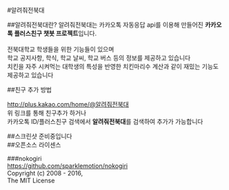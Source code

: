 #알려줘전북대

##알려줘전북대란?
알려줘전북대는 카카오톡 자동응답 api를 이용해 만들어진 **카카오톡 플러스친구 챗봇 프로젝트**입니다. <br/><br/>
전북대학교 학생들을 위한 기능들이 있으며 <br/>
학교 공지사항, 학식, 학교 날씨, 학교 버스 등의 정보를 제공하고 있습니다 <br/>
치킨을 자주 시켜먹는 대학생의 특성을 반영한 치킨마리수 계산과 같이 재밌는 기능도 제공하고 있습니다 <br/>



##친구 추가 방법

http://plus.kakao.com/home/@알려줘전북대 <br/>
위 링크를 통해 친구추가 하거나 <br/>
카카오톡 ID/플러스친구 검색에서 **알려줘전북대**를 검색하여 추가가 가능합니다

##스크린샷
준비중입니다 <br/>
##오픈소스 라이센스

  
###nokogiri<br/>
https://github.com/sparklemotion/nokogiri <br/>
Copyright (c) 2008 - 2016,<br/>
The MIT License
  
